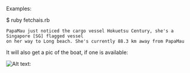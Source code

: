 Examples:

$ ruby fetchais.rb

    PapaMau just noticed the cargo vessel Hokuetsu Century, she's a Singapore [SG] flagged vessel 
    on her way to Long beach. She's currently 88.3 km away from PapaMau

It will also get a pic of the boat, if one is available:

![Alt text](http://photos.marinetraffic.com/ais/showphoto.aspx?mmsi=565431000&imo=9343560):
